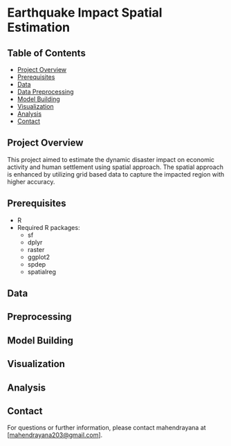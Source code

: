 # Earthquake Impact Spatial Estimation


## Table of Contents

- [Project Overview](#project-overview)
- [Prerequisites](#prerequisites)
- [Data](#data)
- [Data Preprocessing](#data-preprocessing)
- [Model Building](#model-building)
- [Visualization](#visualization)
- [Analysis](#analysis)
- [Contact](#contact)
## Project Overview

This project aimed to estimate the dynamic disaster impact on economic activity and human settlement using spatial approach. The spatial approach is enhanced by utilizing grid based data to capture the impacted region with higher accuracy.



## Prerequisites

- R
- Required R packages:
  - sf
  - dplyr
  - raster
  - ggplot2
  - spdep
  - spatialreg

## Data

## Preprocessing


## Model Building


## Visualization


## Analysis


## Contact
For questions or further information, please contact mahendrayana at [mahendrayana203@gmail.com].